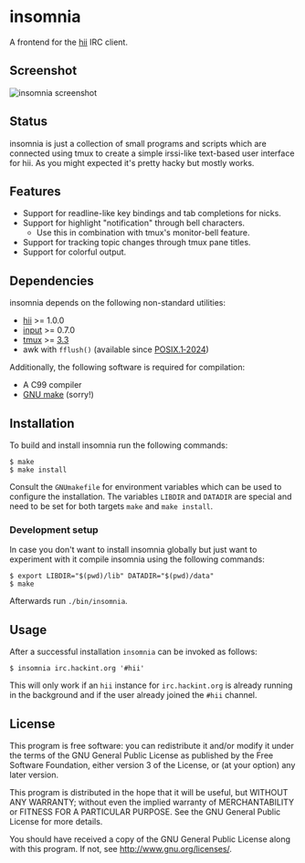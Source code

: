 # insomnia

A frontend for the [hii][hii github] IRC client.

## Screenshot

![insomnia screenshot](https://gist.githubusercontent.com/nmeum/3886bef9c4b07f42bcc4d15da1c0177e/raw/8d01fbe80a7843fec58f098fcdca591fecdc97a9/insomnia.png)

## Status

insomnia is just a collection of small programs and scripts which are
connected using tmux to create a simple irssi-like text-based user
interface for hii. As you might expected it's pretty hacky but mostly
works.

## Features

* Support for readline-like key bindings and tab completions for nicks.
* Support for highlight "notification" through bell characters.
	* Use this in combination with tmux's monitor-bell feature.
* Support for tracking topic changes through tmux pane titles.
* Support for colorful output.

## Dependencies

insomnia depends on the following non-standard utilities:

* [hii][hii github] >= 1.0.0
* [input][input github] >= 0.7.0
* [tmux][tmux homepage] >= [3.3][tmux window-resized]
* awk with `fflush()` (available since [POSIX.1‐2024][posix issue 634])

Additionally, the following software is required for compilation:

* A C99 compiler
* [GNU make][GNU make] (sorry!)

## Installation

To build and install insomnia run the following commands:

	$ make
	$ make install

Consult the `GNUmakefile` for environment variables which can be used to
configure the installation. The variables `LIBDIR` and `DATADIR` are
special and need to be set for both targets `make` and `make install`.

### Development setup

In case you don't want to install insomnia globally but just want to
experiment with it compile insomnia using the following commands:

	$ export LIBDIR="$(pwd)/lib" DATADIR="$(pwd)/data"
	$ make

Afterwards run `./bin/insomnia`.

## Usage

After a successful installation `insomnia` can be invoked as follows:

	$ insomnia irc.hackint.org '#hii'

This will only work if an `hii` instance for `irc.hackint.org` is
already running in the background and if the user already joined the
`#hii` channel.

## License

This program is free software: you can redistribute it and/or modify it
under the terms of the GNU General Public License as published by the
Free Software Foundation, either version 3 of the License, or (at your
option) any later version.

This program is distributed in the hope that it will be useful, but
WITHOUT ANY WARRANTY; without even the implied warranty of
MERCHANTABILITY or FITNESS FOR A PARTICULAR PURPOSE. See the GNU General
Public License for more details.

You should have received a copy of the GNU General Public License along
with this program. If not, see <http://www.gnu.org/licenses/>.

[hii github]: https://github.com/nmeum/hii
[input github]: https://github.com/nmeum/input
[tmux homepage]: https://tmux.github.io
[tmux window-resized]: https://github.com/tmux/tmux/issues/2995
[posix issue 634]: http://austingroupbugs.net/view.php?id=634
[GNU make]: https://www.gnu.org/software/make/
